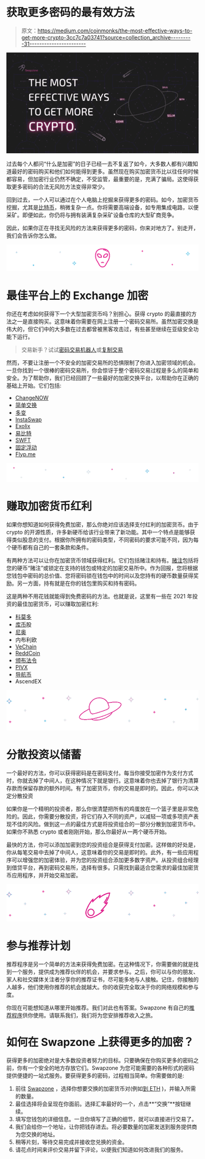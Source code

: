 # 获取更多密码的最有效方法

> 原文：<https://medium.com/coinmonks/the-most-effective-ways-to-get-more-crypto-3cc7c7a03741?source=collection_archive---------31----------------------->

![](img/ee33459901f7b95e4da677864f1265f9.png)

过去每个人都问“什么是加密”的日子已经一去不复返了如今，大多数人都有兴趣知道最好的密码购买和他们如何能得到更多。虽然现在购买加密货币比以往任何时候都容易，但加密行业仍然不确定，不受监管，最重要的是，充满了骗局。这使得获取更多密码的合法无风险方法变得非常少。

回到过去，一个人可以通过在个人电脑上挖掘来获得更多的密码。如今，加密货币挖掘，尤其是[比特币](https://swapzone.io/currencies/bitcoin)，稍微复杂一点。你将需要高端设备，如专用集成电路，以便采矿。即便如此，你仍将与拥有装满复杂采矿设备仓库的大型矿商竞争。

因此，如果你正在寻找无风险的方法来获得更多的密码，你来对地方了。别走开，我们会告诉你怎么做。

![](img/d971c0357acbf5fd8ad2769c21385480.png)

# 最佳平台上的 Exchange 加密

你还在考虑如何获得下一个大型加密货币吗？别担心。获得 crypto 的最直接的方法之一是直接购买。这意味着你需要在网上注册一个密码交易所。虽然加密交换是伟大的，但它们中的大多数在过去都曾被黑客攻击过，有些甚至继续在亚级安全功能下运行。

> 交易新手？试试[密码交易机器人](/coinmonks/crypto-trading-bot-c2ffce8acb2a)或[复制交易](/coinmonks/top-10-crypto-copy-trading-platforms-for-beginners-d0c37c7d698c)

然而，不要让注册一个不安全的加密交易所的恐惧限制了你进入加密领域的机会。一旦你找到一个很棒的密码交易所，你会惊讶于整个密码交易过程是多么的简单和安全。为了帮助你，我们已经回顾了一些最好的加密交换平台，以帮助你在正确的基础上开始。它们包括:

*   [ChangeNOW](https://swapzone.io/reviews/changenow)
*   [简单交换](https://swapzone.io/reviews/simpleswap)
*   [多变](https://swapzone.io/reviews/changelly)
*   [InstaSwap](https://swapzone.io/reviews/instaswap)
*   [Exolix](https://swapzone.io/reviews/exolix)
*   [易比特](https://swapzone.io/reviews/easybit)
*   [SWFT](https://swapzone.io/reviews/swft)
*   [固定浮动](https://swapzone.io/reviews/fixedfloat)
*   [Flyp.me](https://swapzone.io/reviews/flypme)

![](img/2156c1947856d433b63bcae3559613f4.png)

# 赚取加密货币红利

如果你想知道如何获得免费加密，那么你绝对应该选择支付红利的加密货币。由于 crypto 的开源性质，许多新硬币给该行业带来了新功能。其中一个特点是能够获得类似股息的支付。根据你所拥有的密码类型，不同密码的要求可能不同，因为每个硬币都有自己的一套条款和条件。

有两种方法可以让你在加密货币领域获得红利。它们包括赌注和持有。[赌注](https://www.coinbase.com/learn/crypto-basics/what-is-staking)包括将您的硬币“赌注”或锁定在支持的钱包或特定的加密交易所中。作为回报，您将根据您钱包中密码的总价值、您将密码锁在钱包中的时间以及您持有的硬币数量获得奖励。另一方面，持有就是在你的钱包里购买和持有密码。

这是两种不用花钱就能得到免费密码的方法。也就是说，这里有一些在 2021 年投资的最佳加密货币，可以赚取加密红利:

*   [科莫多](https://swapzone.io/currencies/komodo)
*   [库币](https://swapzone.io/currencies/kucoin-token)股
*   [尼奥](https://swapzone.io/currencies/neo)
*   内布利欧
*   [VeChain](https://swapzone.io/currencies/vechain)
*   [ReddCoin](https://swapzone.io/currencies/reddcoin)
*   [颁布法令](https://swapzone.io/currencies/decred)
*   [PIVX](https://swapzone.io/currencies/pivx)
*   [导航币](https://swapzone.io/currencies/nav-coin)
*   AscendEX

![](img/d9eb289dcba2ab786e17d62ee8db81fa.png)

# 分散投资以储蓄

一个最好的方法，你可以获得密码是在密码支付。每当你接受加密作为支付方式时，你就去掉了中间人，在这种情况下就是银行。这意味着你也去掉了银行为清算存款而保留存款的额外时间。有了加密货币，你的交易是即时的。因此，你可以决定分散投资

如果你是一个精明的投资者，那么你很清楚把所有的鸡蛋放在一个篮子里是非常危险的。因此，你需要分散投资，将它们存入不同的资产，以减轻一项或多项资产表现不佳的风险。做到这一点的最佳方式是将投资组合的一部分分散到加密货币中。如果你不熟悉 crypto 或者刚刚开始，那么你最好从一两个硬币开始。

最快的方法，你可以添加加密到您的投资组合是获得支付加密。这样做的好处是，你从每笔交易中去掉了中间人，这意味着你的交易是即时的。此外，有一些应用程序可以增强您的加密体验，并为您的投资组合添加更多数字资产。从投资组合经理到借贷平台，再到密码交易所，选择有很多。只需找到最适合您需求的最佳加密货币应用程序，并开始交易加密。

![](img/e401bfea13e3f1cf74d1d13e1ba16602.png)

# 参与推荐计划

推荐程序是另一个简单的方法来获得免费加密。在这种情况下，你需要做的就是找到一个服务，提供成为推荐伙伴的机会，并要求参与。之后，你可以与你的朋友、家人和社交媒体关注者分享你的推荐证书，尽可能多地与人接触。记住，你接触的人越多，他们使用你推荐的机会就越大。你的收获完全取决于你的网络规模和参与度。

你现在可能想知道从哪里开始推荐。我们对此也有答案。Swapzone 有自己的[推荐程序](https://swapzone.io/referral-program)供你使用。请联系我们，我们将为您安排推荐收入之旅。

# 如何在 Swapzone 上获得更多的加密？

获得更多的加密绝对是大多数投资者努力的目标。只要确保在你购买更多的密码之前，你有一个安全的地方存放它们。Swapzone 为您可能需要的各种形式的密码提供便捷的一站式服务。要获得更多的密码，过程相当简单。你需要做的是:

1.  前往 [Swapzone](https://swapzone.io/) ，选择你想要交换的加密货币对(例如[到 ETH](https://swapzone.io/exchange/btc/eth) )，并输入所需的数量。
2.  最佳选择将会呈现在你面前。选择汇率最好的一个，点击**“交换”**按钮继续。
3.  填写您钱包的详细信息。一旦你填写了正确的细节，就可以直接进行交易了。
4.  我们会给你一个地址，让你把钱存进去。将必要数量的加密发送到服务提供商为您交换的地址。
5.  稍等片刻，等待交易完成并接收您兑换的资金。
6.  请花点时间来评价交易并留下评论，以便我们知道如何改进我们的服务。